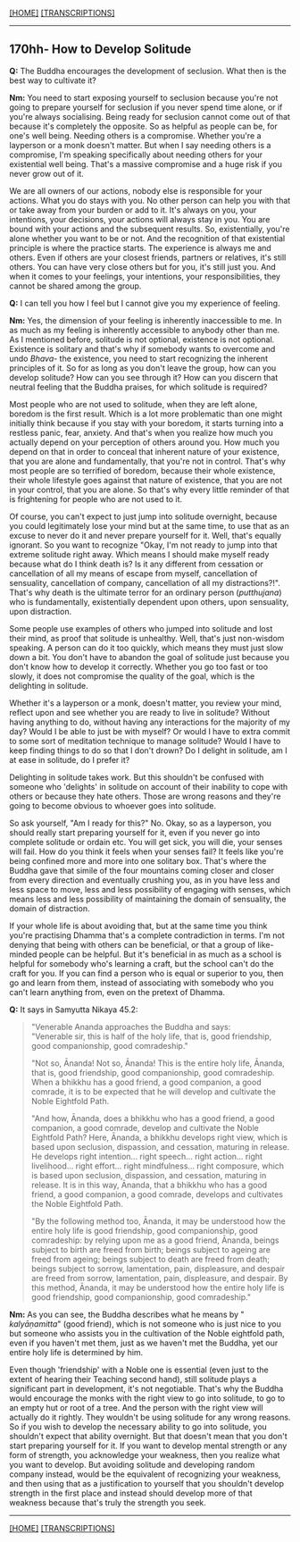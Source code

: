 [[HOME]](/hillside_hermitage_archive/index) [[TRANSCRIPTIONS]](/hillside_hermitage_archive/summarized_talk_transcriptions/index)

---

170hh- How to Develop Solitude
------------------------------

**Q:**​ The Buddha encourages the development of seclusion. What then is
the best way to cultivate it?

**Nm:**​ You need to start exposing yourself to seclusion because
you\'re not going to prepare yourself for seclusion if you never spend
time alone, or if you\'re always socialising. Being ready for seclusion
cannot come out of that because it\'s completely the opposite. So as
helpful as people can be, for one\'s well being. Needing others is a
compromise. Whether you\'re a layperson or a monk doesn\'t matter. But
when I say needing others is a compromise, I\'m speaking specifically
about needing others for your existential well being. That\'s a massive
compromise and a huge risk if you never grow out of it.

We are all owners of our actions, nobody else is responsible for your
actions. What you do stays with you. No other person can help you with
that or take away from your burden or add to it. It\'s always on you,
your intentions, your decisions, your actions will always stay in you.
You are bound with your actions and the subsequent results. So,
existentially, you\'re alone whether you want to be or not. And the
recognition of that existential principle is where the practice starts.
The experience is always me and others. Even if others are your closest
friends, partners or relatives, it\'s still others. You can have very
close others but for you, it\'s still just you. And when it comes to
your feelings, your intentions, your responsibilities, they cannot be
shared among the group.

**Q:**​ I can tell you how I feel but I cannot give you my experience of
feeling.

**Nm:**​ Yes, the dimension of your feeling is inherently inaccessible
to me. In as much as my feeling is inherently accessible to anybody
other than me. As I mentioned before, solitude is not optional,
existence is not optional. Existence is solitary and that\'s why if
somebody wants to overcome and undo ​*Bhava*​- the existence, you need
to start recognizing the inherent principles of it. So for as long as
you don\'t leave the group, how can you develop solitude? How can you
see through it? How can you discern that neutral feeling that the Buddha
praises, for which solitude is required?

Most people who are not used to solitude, when they are left alone,
boredom is the first result. Which is a lot more problematic than one
might initially think because if you stay with your boredom, it starts
turning into a restless panic, fear, anxiety. And that\'s when you
realize how much you actually depend on your perception of others around
you. How much you depend on that in order to conceal that inherent
nature of your existence, that you are alone and fundamentally, that
you\'re not in control. That\'s why most people are so terrified of
boredom, because their whole existence, their whole lifestyle goes
against that nature of existence, that you are not in your control, that
you are alone. So that\'s why every little reminder of that is
frightening for people who are not used to it.

Of course, you can\'t expect to just jump into solitude overnight,
because you could legitimately lose your mind but at the same time, to
use that as an excuse to never do it and never prepare yourself for it.
Well, that\'s equally ignorant. So you want to recognize \"Okay, I\'m
not ready to jump into that extreme solitude right away. Which means I
should make myself ready because what do I think death is? Is it any
different from cessation or cancellation of all my means of escape from
myself, cancellation of sensuality, cancellation of company,
cancellation of all my distractions?!\". That\'s why death is the
ultimate terror for an ordinary person (*putthujana*)​ who is
fundamentally, existentially dependent upon others, upon sensuality,
upon distraction.

Some people use examples of others who jumped into solitude and lost
their mind, as proof that solitude is unhealthy. Well, that\'s just
non-wisdom speaking. A person can do it too quickly, which means they
must just slow down a bit. You don\'t have to abandon the goal of
solitude just because you don\'t know how to develop it correctly.
Whether you go too fast or too slowly, it does not compromise the
quality of the goal, which is the delighting in solitude.

Whether it\'s a layperson or a monk, doesn\'t matter, you review your
mind, reflect upon and see whether you are ready to live in solitude?
Without having anything to do, without having any interactions for the
majority of my day? Would I be able to just be with myself? Or would I
have to extra commit to some sort of meditation technique to manage
solitude? Would I have to keep finding things to do so that I don\'t
drown? Do I delight in solitude, am I at ease in solitude, do I prefer
it?

Delighting in solitude takes work. But this shouldn\'t be confused with
someone who \'delights\' in solitude on account of their inability to
cope with others or because they hate others. Those are wrong reasons
and they\'re going to become obvious to whoever goes into solitude.

So ask yourself, \"Am I ready for this?\" No. Okay, so as a layperson,
you should really start preparing yourself for it, even if you never go
into complete solitude or ordain etc. You will get sick, you will die,
your senses will fail. How do you think it feels when your senses fail?
It feels like you\'re being confined more and more into one solitary
box. That\'s where the Buddha gave that simile of the four mountains
coming closer and closer from every direction and eventually crushing
you, as in you have less and less space to move, less and less
possibility of engaging with senses, which means less and less
possibility of maintaining the domain of sensuality, the domain of
distraction.

If your whole life is about avoiding that, but at the same time you
think you\'re practising Dhamma that\'s a complete contradiction in
terms. I\'m not denying that being with others can be beneficial, or
that a group of like-minded people can be helpful. But it\'s beneficial
in as much as a school is helpful for somebody who\'s learning a craft,
but the school can\'t do the craft for you. If you can find a person who
is equal or superior to you, then go and learn from them, instead of
associating with somebody who you can\'t learn anything from, even on
the pretext of Dhamma.

**Q:**​ It says in Samyutta Nikaya 45.2:

> \"​Venerable Ananda approaches the Buddha and says:\
> \"Venerable sir, this is half of the holy life, that is, good
> friendship, good companionship, good comradeship.\"
>
> \"Not so, Ānanda! Not so, Ānanda! This is the entire holy life,
> Ānanda, that is, good friendship, good companionship, good
> comradeship. When a bhikkhu has a good friend, a good companion, a
> good comrade, it is to be expected that he will develop and cultivate
> the Noble Eightfold Path.
>
> \"And how, Ānanda, does a bhikkhu who has a good friend, a good
> companion, a good comrade, develop and cultivate the Noble Eightfold
> Path? Here, Ānanda, a bhikkhu develops right view, which is based upon
> seclusion, dispassion, and cessation, maturing in release. He develops
> right intention\... right speech\... right action\... right
> livelihood\... right effort\... right mindfulness\... right composure,
> which is based upon seclusion, dispassion, and cessation, maturing in
> release. It is in this way, Ānanda, that a bhikkhu who has a good
> friend, a good companion, a good comrade, develops and cultivates the
> Noble Eightfold Path.
>
> \"By the following method too, Ānanda, it may be understood how the
> entire holy life is good friendship, good companionship, good
> comradeship: by relying upon me as a good friend, Ānanda, beings
> subject to birth are freed from birth; beings subject to ageing are
> freed from ageing; beings subject to death are freed from death;
> beings subject to sorrow, lamentation, pain, displeasure, and despair
> are freed from sorrow, lamentation, pain, displeasure, and despair. By
> this method, Ānanda, it may be understood how the entire holy life is
> good friendship, good companionship, good comradeship.\"

**Nm:**​ As you can see, the Buddha describes what he means by
\"​*kalyāṇamitta*\" (good friend), which is not someone who is just nice
to you but someone who assists you in the cultivation of the Noble
eightfold path, even if you haven\'t met them, just as we haven\'t met
the Buddha, yet our entire holy life is determined by him.

Even though \'friendship\' with a Noble one is essential (even just to
the extent of hearing their Teaching second hand), still solitude plays
a significant part in development, it\'s not negotiable. That\'s why the
Buddha would encourage the monks with the right view to go into
solitude, to go to an empty hut or root of a tree. And the person with
the right view will actually do it rightly. They wouldn\'t be using
solitude for any wrong reasons. So if you wish to develop the necessary
ability to go into solitude, you shouldn\'t expect that ability
overnight. But that doesn\'t mean that you don\'t start preparing
yourself for it. If you want to develop mental strength or any form of
strength, you acknowledge your weakness, then you realize what you want
to develop. But avoiding solitude and developing random company instead,
would be the equivalent of recognizing your weakness, and then using
that as a justification to yourself that you shouldn\'t develop strength
in the first place and instead should develop more of that weakness
because that\'s truly the strength you seek.

---

[[HOME]](/hillside_hermitage_archive/index) [[TRANSCRIPTIONS]](/hillside_hermitage_archive/summarized_talk_transcriptions/index)
